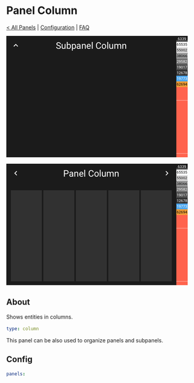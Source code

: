 # Panel Column

[< All Panels](README.md) | [Configuration](../Config.md) | [FAQ](../FAQ.md)

![Subpanel Column](../assets/subpanel_column.png)

![Panel Column](../assets/panel_column.png)

## About

Shows entities in columns.

```yaml
type: column
```

This panel can be also used to organize panels and subpanels.

## Config

```yaml
panels:

```
